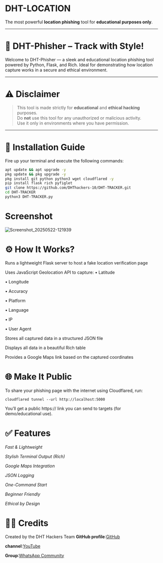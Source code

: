 # DHT-LOCATION

The most powerful **location phishing** tool for **educational purposes only**.

---

# 🎯 DHT-Phisher – Track with Style!

Welcome to DHT-Phisher — a sleek and educational location phishing tool powered by Python, Flask, and Rich. Ideal for demonstrating how location capture works in a secure and ethical environment.

---

# ⚠️ Disclaimer

> This tool is made strictly for **educational** and **ethical hacking** purposes.  
> Do **not** use this tool for any unauthorized or malicious activity.  
> Use it only in environments where you have permission.

---

# 🚀 Installation Guide

Fire up your terminal and execute the following commands:

```bash
apt update && apt upgrade -y
pkg update && pkg upgrade -y
pkg install git python python3 wget cloudflared -y
pip install flask rich pyfiglet
git clone https://github.com/DHThackers-10/DHT-TRACKER.git
cd DHT-TRACKER
python3 DHT-TRACKER.py
```

# Screenshot 

![Screenshot_20250522-121939](https://github.com/user-attachments/assets/eb5febaf-b3fd-40b4-9dbf-8520f1b80b36)

# ⚙️ How It Works?

Runs a lightweight Flask server to host a fake location verification page

Uses JavaScript Geolocation API to capture:
• Latitude

• Longitude

• Accuracy

• Platform

• Language

• IP

• User Agent


Stores all captured data in a structured JSON file

Displays all data in a beautiful Rich table

Provides a Google Maps link based on the captured coordinates


# 🌐 Make It Public

To share your phishing page with the internet using Cloudflared, run:
```
cloudflared tunnel --url http://localhost:5000
```
You’ll get a public https:// link you can send to targets (for demo/educational use).


# ✅ Features

*Fast & Lightweight*

*Stylish Terminal Output (Rich)*

*Google Maps Integration*

*JSON Logging*

*One-Command Start*

*Beginner Friendly*

*Ethical by Design*


# 👨‍💻 Credits

Created by the DHT Hackers Team
**GitHub profile**:[GitHub](https://github.com/DHThackers-10)

**channel**:[YouTube](https://youtube.com/@dht-hackers_10)

**Group**:[WhatsApp Community](https://chat.whatsapp.com/G2hCkCzylra2OENEfhH8Os)
